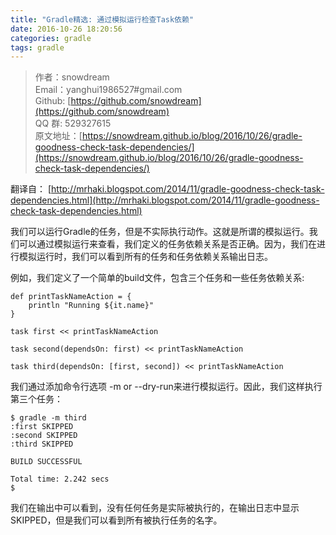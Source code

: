 ```yaml
---
title: "Gradle精选: 通过模拟运行检查Task依赖"
date: 2016-10-26 18:20:56
categories: gradle
tags: gradle
---
```

>作者：snowdream   
>Email：yanghui1986527#gmail.com    
>Github: [https://github.com/snowdream](https://github.com/snowdream)   
>QQ 群: 529327615        
>原文地址：[https://snowdream.github.io/blog/2016/10/26/gradle-goodness-check-task-dependencies/](https://snowdream.github.io/blog/2016/10/26/gradle-goodness-check-task-dependencies/)


翻译自： [http://mrhaki.blogspot.com/2014/11/gradle-goodness-check-task-dependencies.html](http://mrhaki.blogspot.com/2014/11/gradle-goodness-check-task-dependencies.html)

我们可以运行Gradle的任务，但是不实际执行动作。这就是所谓的模拟运行。我们可以通过模拟运行来查看，我们定义的任务依赖关系是否正确。因为，我们在进行模拟运行时，我们可以看到所有的任务和任务依赖关系输出日志。

例如，我们定义了一个简单的build文件，包含三个任务和一些任务依赖关系:
```
def printTaskNameAction = {
    println "Running ${it.name}"
}
 
task first << printTaskNameAction
 
task second(dependsOn: first) << printTaskNameAction
 
task third(dependsOn: [first, second]) << printTaskNameAction
```

我们通过添加命令行选项 -m or --dry-run来进行模拟运行。因此，我们这样执行第三个任务：
```
$ gradle -m third
:first SKIPPED
:second SKIPPED
:third SKIPPED
 
BUILD SUCCESSFUL
 
Total time: 2.242 secs
$
```

我们在输出中可以看到，没有任何任务是实际被执行的，在输出日志中显示SKIPPED，但是我们可以看到所有被执行任务的名字。

